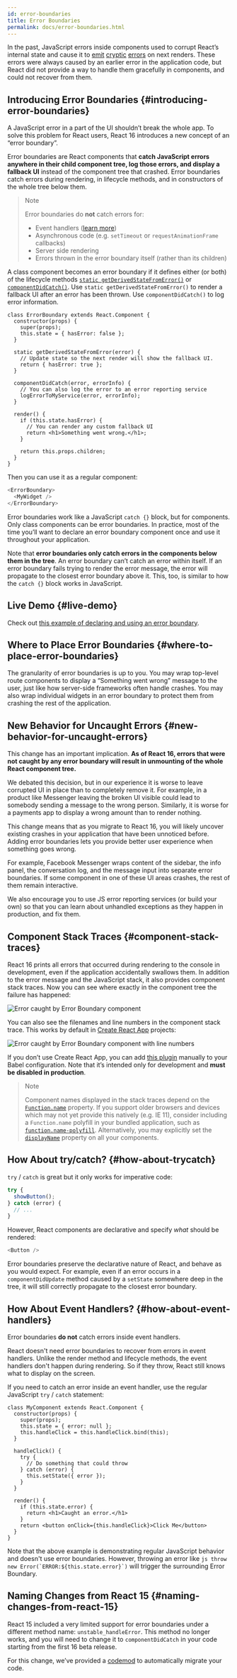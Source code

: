 ```yaml
---
id: error-boundaries
title: Error Boundaries
permalink: docs/error-boundaries.html
---
```


In the past, JavaScript errors inside components used to corrupt React’s internal state and cause it to [emit](https://github.com/facebook/react/issues/4026) [cryptic](https://github.com/facebook/react/issues/6895) [errors](https://github.com/facebook/react/issues/8579) on next renders. These errors were always caused by an earlier error in the application code, but React did not provide a way to handle them gracefully in components, and could not recover from them.


## Introducing Error Boundaries {#introducing-error-boundaries}

A JavaScript error in a part of the UI shouldn’t break the whole app. To solve this problem for React users, React 16 introduces a new concept of an “error boundary”.

Error boundaries are React components that **catch JavaScript errors anywhere in their child component tree, log those errors, and display a fallback UI** instead of the component tree that crashed. Error boundaries catch errors during rendering, in lifecycle methods, and in constructors of the whole tree below them.

> Note
>
> Error boundaries do **not** catch errors for:
>
> * Event handlers ([learn more](#how-about-event-handlers))
> * Asynchronous code (e.g. `setTimeout` or `requestAnimationFrame` callbacks)
> * Server side rendering
> * Errors thrown in the error boundary itself (rather than its children)

A class component becomes an error boundary if it defines either (or both) of the lifecycle methods [`static getDerivedStateFromError()`](/docs/react-component.html#static-getderivedstatefromerror) or [`componentDidCatch()`](/docs/react-component.html#componentdidcatch). Use `static getDerivedStateFromError()` to render a fallback UI after an error has been thrown. Use `componentDidCatch()` to log error information.

```js{7-10,12-15,18-21}
class ErrorBoundary extends React.Component {
  constructor(props) {
    super(props);
    this.state = { hasError: false };
  }

  static getDerivedStateFromError(error) {
    // Update state so the next render will show the fallback UI.
    return { hasError: true };
  }

  componentDidCatch(error, errorInfo) {
    // You can also log the error to an error reporting service
    logErrorToMyService(error, errorInfo);
  }

  render() {
    if (this.state.hasError) {
      // You can render any custom fallback UI
      return <h1>Something went wrong.</h1>;
    }

    return this.props.children; 
  }
}
```

Then you can use it as a regular component:

```js
<ErrorBoundary>
  <MyWidget />
</ErrorBoundary>
```

Error boundaries work like a JavaScript `catch {}` block, but for components. Only class components can be error boundaries. In practice, most of the time you’ll want to declare an error boundary component once and use it throughout your application.

Note that **error boundaries only catch errors in the components below them in the tree**. An error boundary can’t catch an error within itself. If an error boundary fails trying to render the error message, the error will propagate to the closest error boundary above it. This, too, is similar to how the `catch {}` block works in JavaScript.

## Live Demo {#live-demo}

Check out [this example of declaring and using an error boundary](https://codepen.io/gaearon/pen/wqvxGa?editors=0010).


## Where to Place Error Boundaries {#where-to-place-error-boundaries}

The granularity of error boundaries is up to you. You may wrap top-level route components to display a “Something went wrong” message to the user, just like how server-side frameworks often handle crashes. You may also wrap individual widgets in an error boundary to protect them from crashing the rest of the application.


## New Behavior for Uncaught Errors {#new-behavior-for-uncaught-errors}

This change has an important implication. **As of React 16, errors that were not caught by any error boundary will result in unmounting of the whole React component tree.**

We debated this decision, but in our experience it is worse to leave corrupted UI in place than to completely remove it. For example, in a product like Messenger leaving the broken UI visible could lead to somebody sending a message to the wrong person. Similarly, it is worse for a payments app to display a wrong amount than to render nothing.

This change means that as you migrate to React 16, you will likely uncover existing crashes in your application that have been unnoticed before. Adding error boundaries lets you provide better user experience when something goes wrong.

For example, Facebook Messenger wraps content of the sidebar, the info panel, the conversation log, and the message input into separate error boundaries. If some component in one of these UI areas crashes, the rest of them remain interactive.

We also encourage you to use JS error reporting services (or build your own) so that you can learn about unhandled exceptions as they happen in production, and fix them.


## Component Stack Traces {#component-stack-traces}

React 16 prints all errors that occurred during rendering to the console in development, even if the application accidentally swallows them. In addition to the error message and the JavaScript stack, it also provides component stack traces. Now you can see where exactly in the component tree the failure has happened:

<img src="../images/docs/error-boundaries-stack-trace.png" style="max-width:100%" alt="Error caught by Error Boundary component">

You can also see the filenames and line numbers in the component stack trace. This works by default in [Create React App](https://github.com/facebookincubator/create-react-app) projects:

<img src="../images/docs/error-boundaries-stack-trace-line-numbers.png" style="max-width:100%" alt="Error caught by Error Boundary component with line numbers">

If you don’t use Create React App, you can add [this plugin](https://www.npmjs.com/package/@babel/plugin-transform-react-jsx-source) manually to your Babel configuration. Note that it’s intended only for development and **must be disabled in production**.

> Note
>
> Component names displayed in the stack traces depend on the [`Function.name`](https://developer.mozilla.org/en-US/docs/Web/JavaScript/Reference/Global_Objects/Function/name) property. If you support older browsers and devices which may not yet provide this natively (e.g. IE 11), consider including a `Function.name` polyfill in your bundled application, such as [`function.name-polyfill`](https://github.com/JamesMGreene/Function.name). Alternatively, you may explicitly set the [`displayName`](/docs/react-component.html#displayname) property on all your components.


## How About try/catch? {#how-about-trycatch}

`try` / `catch` is great but it only works for imperative code:

```js
try {
  showButton();
} catch (error) {
  // ...
}
```

However, React components are declarative and specify *what* should be rendered:

```js
<Button />
```

Error boundaries preserve the declarative nature of React, and behave as you would expect. For example, even if an error occurs in a `componentDidUpdate` method caused by a `setState` somewhere deep in the tree, it will still correctly propagate to the closest error boundary.

## How About Event Handlers? {#how-about-event-handlers}

Error boundaries **do not** catch errors inside event handlers.

React doesn't need error boundaries to recover from errors in event handlers. Unlike the render method and lifecycle methods, the event handlers don't happen during rendering. So if they throw, React still knows what to display on the screen.

If you need to catch an error inside an event handler, use the regular JavaScript `try` / `catch` statement:

```js{9-13,17-20}
class MyComponent extends React.Component {
  constructor(props) {
    super(props);
    this.state = { error: null };
    this.handleClick = this.handleClick.bind(this);
  }

  handleClick() {
    try {
      // Do something that could throw
    } catch (error) {
      this.setState({ error });
    }
  }

  render() {
    if (this.state.error) {
      return <h1>Caught an error.</h1>
    }
    return <button onClick={this.handleClick}>Click Me</button>
  }
}
```

Note that the above example is demonstrating regular JavaScript behavior and doesn't use error boundaries. However, throwing an error like ```js throw new Error(`ERROR:${this.state.error}`)``` will trigger the surrounding Error Boundary.

## Naming Changes from React 15 {#naming-changes-from-react-15}

React 15 included a very limited support for error boundaries under a different method name: `unstable_handleError`. This method no longer works, and you will need to change it to `componentDidCatch` in your code starting from the first 16 beta release.

For this change, we’ve provided a [codemod](https://github.com/reactjs/react-codemod#error-boundaries) to automatically migrate your code.
